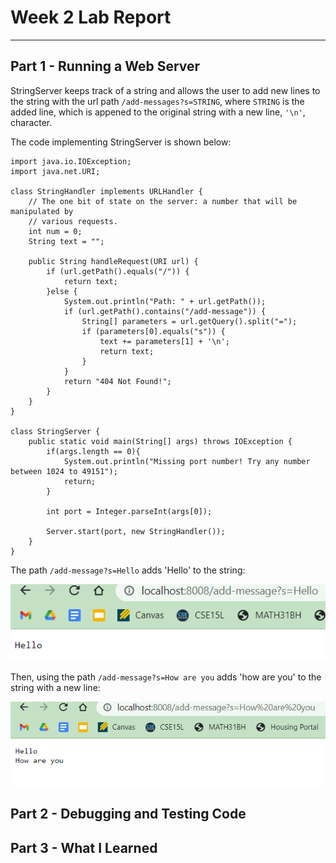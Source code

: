 # Week 2 Lab Report
***

## Part 1 - Running a Web Server
StringServer keeps track of a string and allows the user to add new lines to the string with the url path `/add-messages?s=STRING`, where `STRING` is the added line, which is appened to the original string with a new line, `'\n'`, character.

The code implementing StringServer is shown below:
```
import java.io.IOException;
import java.net.URI;

class StringHandler implements URLHandler {
    // The one bit of state on the server: a number that will be manipulated by
    // various requests.
    int num = 0;
    String text = "";

    public String handleRequest(URI url) {
        if (url.getPath().equals("/")) {
            return text;
        }else {
            System.out.println("Path: " + url.getPath());
            if (url.getPath().contains("/add-message")) {
                String[] parameters = url.getQuery().split("=");
                if (parameters[0].equals("s")) {
                    text += parameters[1] + '\n';
                    return text;
                }
            }
            return "404 Not Found!";
        }
    }
}

class StringServer {
    public static void main(String[] args) throws IOException {
        if(args.length == 0){
            System.out.println("Missing port number! Try any number between 1024 to 49151");
            return;
        }

        int port = Integer.parseInt(args[0]);

        Server.start(port, new StringHandler());
    }
}
```

The path `/add-message?s=Hello` adds 'Hello' to the string:

![Hello Image](https://raw.githubusercontent.com/LukeHenry04/cse15l-lab-reports/main/Hello.png)

Then, using the path `/add-message?s=How are you` adds 'how are you' to the string with a new line:

![How Are You Image](https://raw.githubusercontent.com/LukeHenry04/cse15l-lab-reports/main/HowAreYou.png)

## Part 2 - Debugging and Testing Code

## Part 3 - What I Learned
